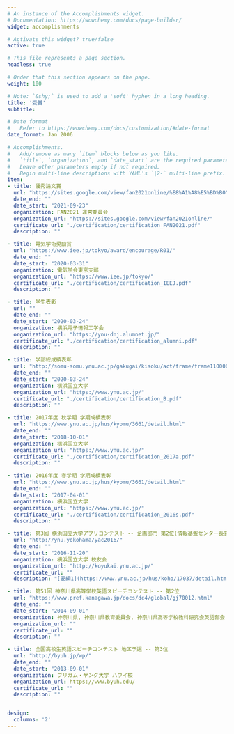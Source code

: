 ```yaml
---
# An instance of the Accomplishments widget.
# Documentation: https://wowchemy.com/docs/page-builder/
widget: accomplishments

# Activate this widget? true/false
active: true

# This file represents a page section.
headless: true

# Order that this section appears on the page.
weight: 100

# Note: `&shy;` is used to add a 'soft' hyphen in a long heading.
title: '受賞'
subtitle:

# Date format
#   Refer to https://wowchemy.com/docs/customization/#date-format
date_format: Jan 2006

# Accomplishments.
#   Add/remove as many `item` blocks below as you like.
#   `title`, `organization`, and `date_start` are the required parameters.
#   Leave other parameters empty if not required.
#   Begin multi-line descriptions with YAML's `|2-` multi-line prefix.
item:
- title: 優秀論文賞
  url: "https://sites.google.com/view/fan2021online/%E8%A1%A8%E5%BD%B0"
  date_end: ""
  date_start: "2021-09-23"
  organization: FAN2021 運営委員会
  organization_url: "https://sites.google.com/view/fan2021online/"
  certificate_url: "./certification/certification_FAN2021.pdf"
  description: ""

- title: 電気学術奨励賞
  url: "https://www.iee.jp/tokyo/award/encourage/R01/"
  date_end: ""
  date_start: "2020-03-31"
  organization: 電気学会東京支部
  organization_url: "https://www.iee.jp/tokyo/"
  certificate_url: "./certification/certification_IEEJ.pdf"
  description: ""

- title: 学生表彰
  url: ""
  date_end: ""
  date_start: "2020-03-24"
  organization: 横浜電子情報工学会
  organization_url: "https://ynu-dnj.alumnet.jp/"
  certificate_url: "./certification/certification_alumni.pdf"
  description: ""

- title: 学部総成績表彰
  url: "http://somu-somu.ynu.ac.jp/gakugai/kisoku/act/frame/frame110000171.htm"
  date_end: ""
  date_start: "2020-03-24"
  organization: 横浜国立大学
  organization_url: "https://www.ynu.ac.jp/"
  certificate_url: "./certification/certification_B.pdf"
  description: ""

- title: 2017年度 秋学期 学期成績表彰
  url: "https://www.ynu.ac.jp/hus/kyomu/3661/detail.html"
  date_end: ""
  date_start: "2018-10-01"
  organization: 横浜国立大学
  organization_url: "https://www.ynu.ac.jp/"
  certificate_url: "./certification/certification_2017a.pdf"
  description: ""

- title: 2016年度 春学期 学期成績表彰
  url: "https://www.ynu.ac.jp/hus/kyomu/3661/detail.html"
  date_end: ""
  date_start: "2017-04-01"
  organization: 横浜国立大学
  organization_url: "https://www.ynu.ac.jp/"
  certificate_url: "./certification/certification_2016s.pdf"
  description: ""

- title: 第3回 横浜国立大学アプリコンテスト -- 企画部門 第2位(情報基盤センター長賞)
  url: "http://ynu.yokohama/yac2016/"
  date_end: ""
  date_start: "2016-11-20"
  organization: 横浜国立大学 校友会
  organization_url: "http://koyukai.ynu.ac.jp/"
  certificate_url: ""
  description: "[要綱1](https://www.ynu.ac.jp/hus/koho/17037/detail.html)　[要綱2](https://www.ynu.ac.jp/hus/koho/16278/detail.html)　[募集ポスター](https://www.ynu.ac.jp/hus/koho/16278/34_16278_1_1_160705115258.pdf)　[結果記事](https://www.ynu.ac.jp/hus/koho/17502/detail.html)"

- title: 第51回 神奈川県高等学校英語スピーチコンテスト -- 第2位
  url: "https://www.pref.kanagawa.jp/docs/dc4/global/gj70012.html"
  date_end: ""
  date_start: "2014-09-01"
  organization: 神奈川県, 神奈川県教育委員会, 神奈川県高等学校教科研究会英語部会
  organization_url: ""
  certificate_url: ""
  description: ""

- title: 全国高校生英語スピーチコンテスト 地区予選 -- 第3位
  url: "http://byuh.jp/wp/"
  date_end: ""
  date_start: "2013-09-01"
  organization: ブリガム・ヤング大学 ハワイ校
  organization_url: https://www.byuh.edu/
  certificate_url: ""
  description: ""


design:
  columns: '2'
---
```

